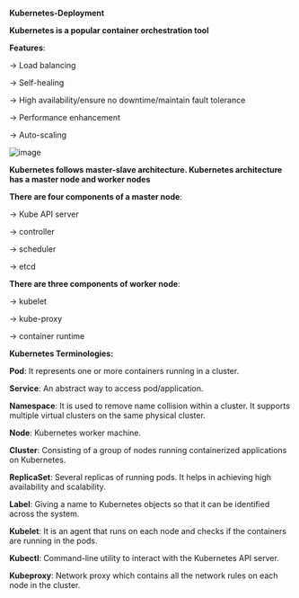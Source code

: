 **Kubernetes-Deployment**

**Kubernetes is a popular container orchestration tool**

**Features**:

→ Load balancing

→ Self-healing

→ High availability/ensure no downtime/maintain fault tolerance

→ Performance enhancement

→ Auto-scaling

![image](https://github.com/user-attachments/assets/3721071c-cf71-42bf-b17a-d12ed7e66c88)

**Kubernetes follows master-slave architecture. Kubernetes architecture has a master node and worker nodes**

**There are four components of a master node**:

→ Kube API server

→ controller

→ scheduler

→ etcd

**There are three components of worker node**:

→ kubelet

→ kube-proxy

→ container runtime


**Kubernetes Terminologies:**

 **Pod**: It represents one or more containers running in a cluster.

 **Service**: An abstract way to access pod/application.

 **Namespace**: It is used to remove name collision within a cluster. It supports multiple virtual clusters on      the same physical cluster.

 **Node**: Kubernetes worker machine.

 **Cluster**: Consisting of a group of nodes running containerized applications on Kubernetes.

 **ReplicaSet**: Several replicas of running pods. It helps in achieving high availability and scalability.

 **Label**: Giving a name to Kubernetes objects so that it can be identified across the system.

 **Kubelet**: It is an agent that runs on each node and checks if the containers are running in the pods.

 **Kubectl**: Command-line utility to interact with the Kubernetes API server.

 **Kubeproxy**: Network proxy which contains all the network rules on each node in the cluster.

